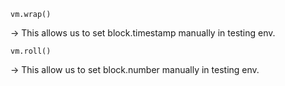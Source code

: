 <!-- @format -->

```
vm.wrap()
```

-> This allows us to set block.timestamp manually in testing env.

```
vm.roll()
```

-> This allow us to set block.number manually in testing env.
